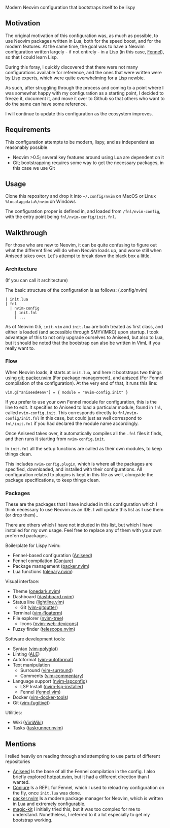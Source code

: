 Modern Neovim configuration that bootstraps itself to be lispy

## Motivation
The original motivation of this configuration was, as much as possible, to use Neovim packages written in Lua, both for the speed boost, and for the modern features. At the same time, the goal was to have a Neovim configuration written largely - if not entirely - in a Lisp (in this case, [Fennel](https://fennel-lang.org)), so that I could learn Lisp. 

During this foray, I quickly discovered that there were not many configurations available for reference, and the ones that were written were by Lisp experts, which were quite overwhelming for a Lisp newbie. 

As such, after struggling through the process and coming to a point where I was somewhat happy with my configuration as a starting point, I decided to freeze it, document it, and move it over to Github so that others who want to do the same can have some reference. 

I will continue to update this configuration as the ecosystem improves. 

## Requirements
This configuration attempts to be modern, lispy, and as independent as reasonably possible. 
- Neovim >0.5; several key features around using Lua are dependent on it
- Git; bootstrapping requires some way to get the necessary packages, in this case we use Git

## Usage
Clone this repository and drop it into
`~/.config/nvim` on MacOS or Linux
`%localappdata%/nvim` on Windows

The configuration proper is defined in, and loaded from `/fnl/nvim-config`, with the entry point being `fnl/nvim-config/init.fnl`.

## Walkthrough

For those who are new to Neovim, it can be quite confusing to figure out what the different files will do when Neovim loads up, and worse still when Aniseed takes over. Let's attempt to break down the black box a little. 

### Architecture
(If you can call it architecture) 

The basic structure of the configuration is as follows:
(.config/nvim)
```
| init.lua
| fnl
  | nvim-config
    | init.fnl
    | ...
```

As of Neovim 0.5, `init.vim` and `init.lua` are both treated as first class, and either is loaded (and accessible through $MYVIMRC) upon startup. I took advantage of this to not only upgrade ourselves to Aniseed, but also to Lua, but it should be noted that the bootstrap can also be written in VimL if you really want to. 

### Flow
When Neovim loads, it starts at `init.lua`, and here it bootstraps two things using git; [packer.nvim](https://github.com/wbthomason/packer.nvim) (For package management), and [aniseed](https://github.com/Olical/aniseed) (For Fennel compilation of the configuration). At the very end of that, it runs this line:

```
vim.g["aniseed#env"] = { module = "nvim-config.init" }
```

If you prefer to use your own Fennel module for configuration, this is the line to edit. It specifies to Aniseed to load a particular module, found in `fnl`, called `nvim-config.init`. This corresponds directly to `fnl/nvim-config/init.fnl` in this case, but could just as well correspond to `fnl/init.fnl` if you had declared the module name accordingly. 

Once Aniseed takes over, it automatically compiles all the `.fnl` files it finds, and then runs it starting from `nvim-config.init`. 

In `init.fnl` all the setup functions are called as their own modules, to keep things clean. 

This includes `nvim-config.plugin`, which is where all the packages are specified, downloaded, and installed with their configurations. All configuration related to plugins is kept in this file as well, alongside the package specifications, to keep things clean. 

### Packages
These are the packages that I have included in this configuration which I think necessary to use Neovim as an IDE. I will update this list as I use them (or drop them)..

There are others which I have not included in this list, but which I have installed for my own usage. Feel free to replace any of them with your own preferred packages.

Boilerplate for Lispy Nvim:
- Fennel-based configuration ([Aniseed](https://github.com/Olical/aniseed))
- Fennel compilation ([Conjure](https://github.com/Olical/conjure))
- Package management ([packer.nvim](https://github.com/wbthomason/packer.nvim))
- Lua functions ([plenary.nvim](https://github.com/nvim-lua/plenary.nvim))

Visual interface:
- Theme ([onedark.nvim](https://github.com/navarasu/onedark.nvim))
- Dashboard ([dashboard.nvim](https://github.com/glepnir/dashboard-nvim))
- Status line ([lightline.vim](https://github.com/itchyny/lightline.vim))
  - Git ([vim-gitgutter](https://github.com/airblade/vim-gitgutter))
- Terminal ([vim-floaterm](https://github.com/voldikss/vim-floaterm))
- File explorer ([nvim-tree](https://github.com/kyazdani42/nvim-tree.lua))
  - Icons ([nvim-web-devicons](https://github.com/kyazdani42/nvim-web-devicons))
- Fuzzy finder ([telescope.nvim](https://github.com/nvim-telescope/telescope.nvim))

Software development tools:
- Syntax ([vim-polyglot](https://github.com/sheerun/vim-polyglot))
- Linting ([ALE](https://github.com/dense-analysis/ale))
- Autoformat ([vim-autoformat](https://github.com/vim-autoformat/vim-autoformat)]
- Text manipulation
  - Surround ([vim-surround](https://github.com/tpope/vim-surround))
  - Comments ([vim-commentary](https://github.com/tpope/vim-commentary))
- Language support ([nvim-lspconfig](https://github.com/neovim/nvim-lspconfig))
  - LSP Install ([nvim-lsp-installer](https://github.com/williamboman/nvim-lsp-installer))
  - Fennel ([fennel.vim](https://github.com/bakpakin/fennel.vim))
- Docker ([vim-docker-tools](https://github.com/kkvh/vim-docker-tools))
- Git ([vim-fugitive](https://github.com/tpope/vim-fugitive)))

Utilities:
- Wiki ([VimWiki](https://github.com/vimwiki/vimwiki))
- Tasks ([taskrunner.nvim](https://github.com/dylanaraps/taskrunner.nvim))

## Mentions
I relied heavily on reading through and attempting to use parts of different repositories

- [Aniseed](https://github.com/Olical/aniseed) Is the base of all the Fennel compilation in the config. I also briefly explored [hotpot.nvim](https://github.com/rktjmp/hotpot.nvim), but it had a different direction than I wanted. 
- [Conjure](https://github.com/Olical/conjure) Is a REPL for Fennel, which I used to reload my configuration on the fly, once `init.lua` was done.
- [packer.nvim](https://github.com/wbthomason/packer.nvim) Is a modern package manager for Neovim, which is written in Lua and extremely configurable. 
- [magic-kit](https://github.com/Olical/magic-kit) I initially tried this, but it was too complex for me to understand. Nonetheless, I referred to it a lot especially to get my bootstrap working.
